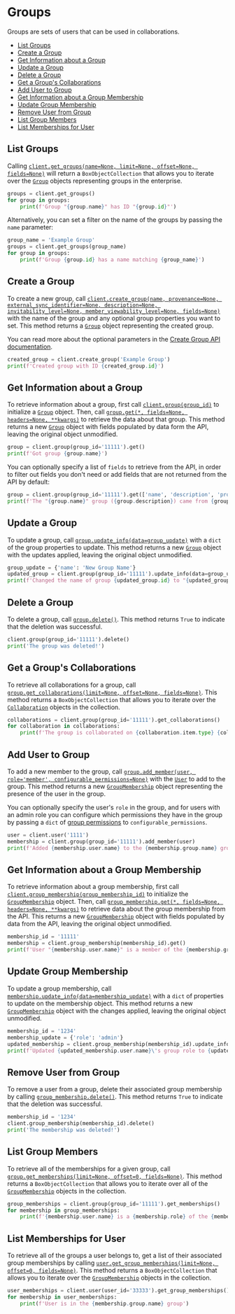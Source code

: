 Groups
======
Groups are sets of users that can be used in collaborations.

<!-- START doctoc generated TOC please keep comment here to allow auto update -->
<!-- DON'T EDIT THIS SECTION, INSTEAD RE-RUN doctoc TO UPDATE -->


- [List Groups](#list-groups)
- [Create a Group](#create-a-group)
- [Get Information about a Group](#get-information-about-a-group)
- [Update a Group](#update-a-group)
- [Delete a Group](#delete-a-group)
- [Get a Group's Collaborations](#get-a-groups-collaborations)
- [Add User to Group](#add-user-to-group)
- [Get Information about a Group Membership](#get-information-about-a-group-membership)
- [Update Group Membership](#update-group-membership)
- [Remove User from Group](#remove-user-from-group)
- [List Group Members](#list-group-members)
- [List Memberships for User](#list-memberships-for-user)

<!-- END doctoc generated TOC please keep comment here to allow auto update -->

List Groups
-----------

Calling [`client.get_groups(name=None, limit=None, offset=None, fields=None)`][get_groups] will return a
`BoxObjectCollection` that allows you to iterate over the [`Group`][group_class] objects representing groups in the
enterprise.

<!-- sample get_groups -->
```python
groups = client.get_groups()
for group in groups:
    print(f'Group "{group.name}" has ID "{group.id}"')
```

Alternatively, you can set a filter on the name of the groups by passing the `name` parameter:

```python
group_name = 'Example Group'
groups = client.get_groups(group_name)
for group in groups:
    print(f'Group {group.id} has a name matching {group_name}')
```

[get_groups]: https://box-python-sdk.readthedocs.io/en/latest/boxsdk.client.html#boxsdk.client.client.Client.get_groups
[group_class]: https://box-python-sdk.readthedocs.io/en/latest/boxsdk.object.html#boxsdk.object.group.Group

Create a Group
--------------

To create a new group, call
[`client.create_group(name, provenance=None, external_sync_identifier=None, description=None, invitability_level=None, member_viewability_level=None, fields=None)`][create_group] with the name of the group and any optional group properties you want to set.  This method
returns a [`Group`][group_class] object representing the created group.

You can read more about the optional parameters in the
[Create Group API documentation](https://developer.box.com/en/reference/post-groups/).

<!-- sample post_groups -->
```python
created_group = client.create_group('Example Group')
print(f'Created group with ID {created_group.id}')
```

[create_group]: https://box-python-sdk.readthedocs.io/en/latest/boxsdk.client.html#boxsdk.client.client.Client.create_group

Get Information about a Group
-----------------------------

To retrieve information about a group, first call [`client.group(group_id)`][group] to initialize a
[`Group`][group_class] object.  Then, call [`group.get(*, fields=None, headers=None, **kwargs)`][get] to retrieve the
data about that group. This method returns a new [`Group`][group_class] object with fields populated by data form the API,
leaving the original object unmodified.

<!-- sample get_groups_id -->
```python
group = client.group(group_id='11111').get()
print(f'Got group {group.name}')
```

You can optionally specify a list of `fields` to retrieve from the API, in order to filter out fields you don't need or
add fields that are not returned from the API by default:

```python
group = client.group(group_id='11111').get(['name', 'description', 'provenance'])
print(f'The "{group.name}" group ({group.description}) came from {group.provenance}')
```

[group]: https://box-python-sdk.readthedocs.io/en/latest/boxsdk.client.html#boxsdk.client.client.Client.group
[get]: https://box-python-sdk.readthedocs.io/en/latest/boxsdk.object.html#boxsdk.object.base_object.BaseObject.get


Update a Group
--------------

To update a group, call [`group.update_info(data=group_update)`][update_info] with a `dict` of the group properties
to update.  This method returns a new [`Group`][group_class] object with the updates applied, leaving the original
object unmodified.

<!-- sample put_groups_id -->
```python
group_update = {'name': 'New Group Name'}
updated_group = client.group(group_id='11111').update_info(data=group_update)
print(f'Changed the name of group {updated_group.id} to "{updated_group.name}"')
```

[update_info]: https://box-python-sdk.readthedocs.io/en/latest/boxsdk.object.html#boxsdk.object.base_object.BaseObject.update_info

Delete a Group
--------------

To delete a group, call [`group.delete()`][delete].  This method returns `True` to indicate that the deletion was
successful.

<!-- sample delete_groups_id -->
```python
client.group(group_id='11111').delete()
print('The group was deleted!')
```

[delete]: https://box-python-sdk.readthedocs.io/en/latest/boxsdk.object.html#boxsdk.object.base_object.BaseObject.delete

Get a Group's Collaborations
----------------------------

To retrieve all collaborations for a group, call
[`group.get_collaborations(limit=None, offset=None, fields=None)`][get_collaborations].  This method returns a
`BoxObjectCollection` that allows you to iterate over the [`Collaboration`][collaboration_class] objects in the
collection.

<!-- sample get_groups_id_collaborations -->
```python
collaborations = client.group(group_id='11111').get_collaborations()
for collaboration in collaborations:
    print(f'The group is collaborated on {collaboration.item.type} {collaboration.item.id}')
```

[get_collaborations]: https://box-python-sdk.readthedocs.io/en/latest/boxsdk.object.html#boxsdk.object.group.Group.get_collaborations
[collaboration_class]: https://box-python-sdk.readthedocs.io/en/latest/boxsdk.object.html#boxsdk.object.collaboration.Collaboration

Add User to Group
-----------------

To add a new member to the group, call
[`group.add_member(user, role='member', configurable_permissions=None)`][add_member] with the [`User`][user_class] to
add to the group.  This method returns a new [`GroupMembership`][membership_class] object representing the presence of
the user in the group.

You can optionally specify the user's `role` in the group, and for users with an admin role you can configure which
permissions they have in the group by passing a `dict` of [group permissions][permissions] to `configurable_permissions`.

<!-- sample post_group_memberships -->
```python
user = client.user('1111')
membership = client.group(group_id='11111').add_member(user)
print(f'Added {membership.user.name} to the {membership.group.name} group!')
```

[add_member]: https://box-python-sdk.readthedocs.io/en/latest/boxsdk.object.html#boxsdk.object.group.Group.add_member
[user_class]: https://box-python-sdk.readthedocs.io/en/latest/boxsdk.object.html#boxsdk.object.user.User
[permissions]: https://developer.box.com/en/reference/resources/group-membership/

Get Information about a Group Membership
----------------------------------------

To retrieve information about a group membership, first call
[`client.group_membership(group_membership_id)`][group_membership] to initialize the
[`GroupMembership`][membership_class] object.  Then, call [`group_membership.get(*, fields=None, headers=None, **kwargs)`][get]
to retrieve data about the group membership from the API.  This returns a new [`GroupMembership`][membership_class]
object with fields populated by data from the API, leaving the original object unmodified.

<!-- sample get_group_memberships_id -->
```python
membership_id = '11111'
membership = client.group_membership(membership_id).get()
print(f'User "{membership.user.name}" is a member of the {membership.group.name} group')
```

[group_membership]: https://box-python-sdk.readthedocs.io/en/latest/boxsdk.client.html#boxsdk.client.client.Client.group_membership
[membership_class]: https://box-python-sdk.readthedocs.io/en/latest/boxsdk.object.html#boxsdk.object.group_membership.GroupMembership

Update Group Membership
-----------------------

To update a group membership, call [`membership.update_info(data=membership_update)`][update_info] with a `dict` of
properties to update on the membership object.  This method returns a new [`GroupMembership`][membership_class] object
with the changes applied, leaving the original object unmodified.

<!-- sample put_group_memberships_id -->
```python
membership_id = '1234'
membership_update = {'role': 'admin'}
updated_membership = client.group_membership(membership_id).update_info(data=membership_update)
print(f'Updated {updated_membership.user.name}\'s group role to {updated_membership.role}')
```

Remove User from Group
----------------------

To remove a user from a group, delete their associated group membership by calling [`group_membership.delete()`][delete].
This method returns `True` to indicate that the deletion was successful.

<!-- sample delete_group_memberships_id -->
```python
membership_id = '1234'
client.group_membership(membership_id).delete() 
print('The membership was deleted!')
```

List Group Members
------------------

To retrieve all of the memberships for a given group, call
[`group.get_memberships(limit=None, offset=0, fields=None)`][get_memberships].  This method returns a
`BoxObjectCollection` that allows you to iterate over all of the [`GroupMembership`][membership_class] objects in the
collection.

<!-- sample get_groups_id_memberships -->
```python
group_memberships = client.group(group_id='11111').get_memberships()
for membership in group_memberships:
    print(f'{membership.user.name} is a {membership.role} of the {membership.group.name} group')
```

[get_memberships]: https://box-python-sdk.readthedocs.io/en/latest/boxsdk.object.html#boxsdk.object.group.Group.get_memberships

List Memberships for User
-------------------------

To retrieve all of the groups a user belongs to, get a list of their associated group memberships by calling
[`user.get_group_memberships(limit=None, offset=0, fields=None)`][get_group_memberships].  This method returns a
`BoxObjectCollection` that allows you to iterate over the [`GroupMembership`][membership_class] objects in the
collection.

<!-- sample get_users_id_memberships -->
```python
user_memberships = client.user(user_id='33333').get_group_memberships()
for membership in user_memberships:
    print(f'User is in the {membership.group.name} group')
```

[get_group_memberships]: https://box-python-sdk.readthedocs.io/en/latest/boxsdk.object.html#boxsdk.object.user.User.get_group_memberships
